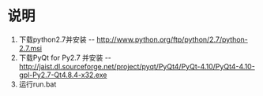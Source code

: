 说明
=========

1. 下载python2.7并安装 -- http://www.python.org/ftp/python/2.7/python-2.7.msi
2. 下载PyQt for Py2.7 并安装 -- http://jaist.dl.sourceforge.net/project/pyqt/PyQt4/PyQt-4.10/PyQt4-4.10-gpl-Py2.7-Qt4.8.4-x32.exe
3. 运行run.bat
